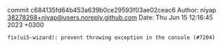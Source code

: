 commit c684135fd64b453a639b0ce29593f03ae02ceac6
Author: niyap <38278268+niyap@users.noreply.github.com>
Date:   Thu Jun 15 12:16:45 2023 +0300

    fix(ui5-wizard): prevent throwing exception in the console (#7204)
